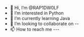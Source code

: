 - 👋 Hi, I’m @RAP1DW0LF
- 👀 I’m interested in Python
- 🌱 I’m currently learning Java
- 💞️ I’m looking to collaborate on --
- 📫 How to reach me ---

<!---
RAP1DW0LF/RAP1DW0LF is a ✨ special ✨ repository because its `README.md` (this file) appears on your GitHub profile.
You can click the Preview link to take a look at your changes.
--->
